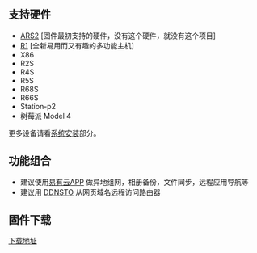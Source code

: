 

## 支持硬件

* [ARS2](http://localhost:8081/zh/guide/easepi-ars2/) [固件最初支持的硬件，没有这个硬件，就没有这个项目]
* [R1](https://doc.linkease.com/zh/guide/easepi-r1/) [全新易用而又有趣的多功能主机]
* X86
* R2S
* R4S
* R5S
* R68S
* R66S
* Station-p2
* 树莓派 Model 4

更多设备请看[系统安装](/zh/guide/istoreos/install.html)部分。

## 功能组合

* 建议使用[易有云APP](https://www.linkease.com) 做异地组网，相册备份，文件同步，远程应用导航等
* 建议用 [DDNSTO](https://www.ddnsto.com) 从网页域名远程访问路由器

## 固件下载

[下载地址](https://fw.koolcenter.com/iStoreOS/)

